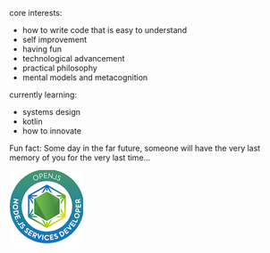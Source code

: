 core interests:

- how to write code that is easy to understand
- self improvement
- having fun
- technological advancement
- practical philosophy
- mental models and metacognition

currently learning:

- systems design
- kotlin
- how to innovate

Fun fact: Some day in the far future, someone will have the very last memory of you for the very last time...

[![](jsnsd-openjs-node-js-services-developer.png)](https://www.youracclaim.com/badges/b3f92720-7d39-43f7-99c5-106680137a30/public_url)
